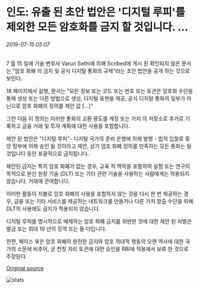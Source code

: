 # 인도: 유출 된 초안 법안은 '디지털 루피'를 제외한 모든 암호화를 금지 할 것입니다. ...

###### 2019-07-15 05:07

7 월 15 일에 기술 변호사 Varun Sethi에 의해 Scribed에 게시 된 확인되지 않은 문서는 "암호 화폐 의 금지 및 공식 디지털 통화의 규제"라는 초안 법안을 공개 하는 것으로 보인다.

18 페이지에서 실행, 문서는 "모든 정보 또는 코드 또는 번호 또는 토큰은 암호화 수단을 통해 생성 또는 다른 방법으로 생성, 디지털 표현을 제공, 공식 디지털 통화의 일부가 아닌으로 암호 화폐의 정의를 제안 값 \[...\]"

그런 다음 이 정의는 이러한 통화의 교환 용도를 계정 또는 가치 의 저장소로 추가로 기록하고 금융 거래 및 투자 계획에 대한 사용을 포함합니다.

제안 된 법안은 "디지털 루피"- 디지털 국가의 준비 은행에 의해 발행 - 법적 입찰로 중앙 정부에 의해 승인 될 것이라고 제안, 상기 암호 화폐 정의를 만족하는 모든 통화는 될 것입니다 동안 포괄적으로 금지됩니다.

제안된 금지는 특히 암호 화폐가 없는 경우, 교육 적 맥락을 포함하여 실험 또는 연구의 목적으로 분산 원장 기술 (DLT) 또는 기타 관련 기술을 사용하는 사람에게는 적용되지 않습니다. 거래에 관여합니다.

이러한 활동이 지불로 암호 화폐의 사용을 포함하지 않는 것을 다시 한 번 제공하는 경우, 금융 또는 기타 서비스를 제공하는 네트워크를 만들거나 다른 가치 창출 수단을 위해 DLT의 사용에도 금지가 적용되지 않습니다.

디지털 루피를 명시적으로 배제하는 암호 화폐 금지를 위반한 것에 대한 제안 된 처벌은 벌금 또는 최대 10 년의 징역 또는 둘 다입니다.

한편, 페이스 북은 암호 화폐의 완전한 금지와 암호 적대적 행동의 오랜 역사에 대한 국가의 소문에 비추어, 곧 천칭 자리 토큰에 대한 승인을 RBI에 적용에서 보류 한 것으로 주장된다.

[Original source](https://cointelegraph.com/news/india-leaked-draft-bill-would-ban-all-crypto-except-digital-rupee)

![stats](https://c.statcounter.com/11760860/0/a89fa40b/1/ "stats")